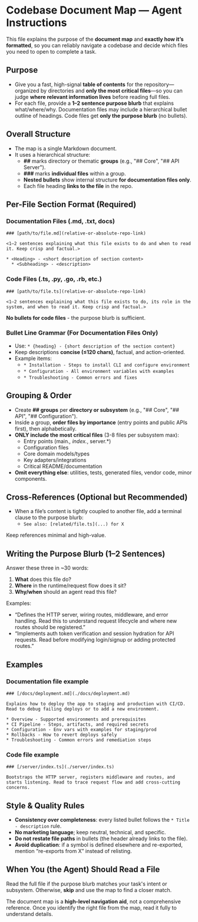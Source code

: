 # Codebase Document Map — Agent Instructions

This file explains the purpose of the **document map** and **exactly how it’s formatted**, so you can reliably navigate a codebase and decide which files you need to open to complete a task.

## Purpose

- Give you a fast, high-signal **table of contents** for the repository—organized by directories and **only the most critical files**—so you can judge **where relevant information lives** before reading full files.
- For each file, provide a **1–2 sentence purpose blurb** that explains what/where/why. Documentation files may include a hierarchical bullet outline of headings. Code files get **only the purpose blurb** (no bullets).

## Overall Structure

- The map is a single Markdown document.
- It uses a hierarchical structure:
  - **##** marks directory or thematic **groups** (e.g., "## Core", "## API Server").
  - **###** marks **individual files** within a group.
  - **Nested bullets** show internal structure **for documentation files only**.
  - Each file heading **links to the file** in the repo.

## Per-File Section Format (Required)

### Documentation Files (.md, .txt, docs)

```
### [path/to/file.md](relative-or-absolute-repo-link)

<1–2 sentences explaining what this file exists to do and when to read it. Keep crisp and factual.>

* <Heading> - <short description of section content>
  * <Subheading> - <description>
```

### Code Files (.ts, .py, .go, .rb, etc.)

```
### [path/to/file.ts](relative-or-absolute-repo-link)

<1–2 sentences explaining what this file exists to do, its role in the system, and when to read it. Keep crisp and factual.>
```

**No bullets for code files** - the purpose blurb is sufficient.

### Bullet Line Grammar (For Documentation Files Only)

- Use: `* {heading} - {short description of the section content}`
- Keep descriptions **concise (≤120 chars)**, factual, and action-oriented.
- Example items:
  - `* Installation - Steps to install CLI and configure environment`
  - `* Configuration - All environment variables with examples`
  - `* Troubleshooting - Common errors and fixes`

## Grouping & Order

- Create **\## groups** per **directory or subsystem** (e.g., "## Core", "## API", "## Configuration").
- Inside a group, **order files by importance** (entry points and public APIs first), then alphabetically.
- **ONLY include the most critical files** (3-8 files per subsystem max):
  - Entry points (main._, index._, server.\*)
  - Configuration files
  - Core domain models/types
  - Key adapters/integrations
  - Critical README/documentation
- **Omit everything else**: utilities, tests, generated files, vendor code, minor components.

## Cross-References (Optional but Recommended)

- When a file’s content is tightly coupled to another file, add a terminal clause to the purpose blurb:
  - `See also: [related/file.ts](...) for X`

Keep references minimal and high-value.

## Writing the Purpose Blurb (1–2 Sentences)

Answer these three in ~30 words:

1.  **What** does this file do?
2.  **Where** in the runtime/request flow does it sit?
3.  **Why/when** should an agent read this file?

Examples:

- “Defines the HTTP server, wiring routes, middleware, and error handling. Read this to understand request lifecycle and where new routes should be registered.”
- “Implements auth token verification and session hydration for API requests. Read before modifying login/signup or adding protected routes.”

## Examples

### Documentation file example

```
### [/docs/deployment.md](./docs/deployment.md)

Explains how to deploy the app to staging and production with CI/CD. Read to debug failing deploys or to add a new environment.

* Overview - Supported environments and prerequisites
* CI Pipeline - Steps, artifacts, and required secrets
* Configuration - Env vars with examples for staging/prod
* Rollbacks - How to revert deploys safely
* Troubleshooting - Common errors and remediation steps
```

### Code file example

```
### [/server/index.ts](./server/index.ts)

Bootstraps the HTTP server, registers middleware and routes, and starts listening. Read to trace request flow and add cross-cutting concerns.
```

## Style & Quality Rules

- **Consistency over completeness**: every listed bullet follows the `* Title - description` rule.
- **No marketing language**; keep neutral, technical, and specific.
- **Do not restate file paths** in bullets (the header already links to the file).
- **Avoid duplication**: if a symbol is defined elsewhere and re-exported, mention “re-exports from X” instead of relisting.

## When You (the Agent) Should Read a File

Read the full file if the purpose blurb matches your task's intent or subsystem. Otherwise, **skip** and use the map to find a closer match.

The document map is a **high-level navigation aid**, not a comprehensive reference. Once you identify the right file from the map, read it fully to understand details.
